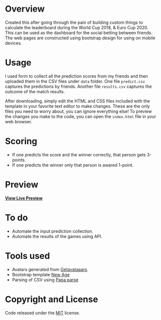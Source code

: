 # Overview
Created this after going through the pain of building custom things to calculate the leaderboard during the World Cup 2018, & Euro Cup 2020. This can be used as the dashboard for the social betting between friends. The web pages are constructed using bootstrap  design for using on mobile devices.

# Usage
I used form to collect all the prediction scores from my friends and then uploaded them in the CSV files under `data` folder. One file `predict.csv` captures the predictions by friends. Another file `results.csv` captures the outcome of the match results.

After downloading, simply edit the HTML and CSS files included with the template in your favorite text editor to make changes. These are the only files you need to worry about, you can ignore everything else! To preview the changes you make to the code, you can open the `index.html` file in your web browser.

# Scoring

- If one predicts the score and the winner correctly, that person gets 3-points.
- If one predicts the winner only that person is awared 1-point.

# Preview
**[View Live Preview](https://anoobbacker.github.io/betwc/)**

# To do

- Automate the input prediction collection.
- Automate the results of the games using API.

# Tools used

- Avatars generated from [Getavataaars](https://getavataaars.com).
- Bootstrap template [New Age](https://github.com/BlackrockDigital/startbootstrap-new-age)
- Parsing of CSV using [Papa parse](http://papaparse.com/)

# Copyright and License
Code released under the [MIT](https://github.com/anoobbacker/betwc/blob/master/LICENSE) license.
